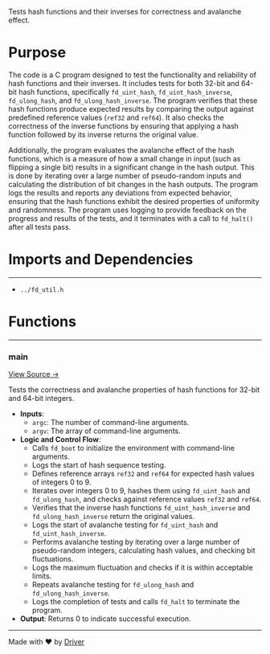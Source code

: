 <!--------------------------------------------------------------------------------->
<!-- IMPORTANT: This file is auto-generated by Driver (https://driver.ai). -------->
<!-- Manual edits may be overwritten on future commits. --------------------------->
<!--------------------------------------------------------------------------------->

Tests hash functions and their inverses for correctness and avalanche effect.

# Purpose
The code is a C program designed to test the functionality and reliability of hash functions and their inverses. It includes tests for both 32-bit and 64-bit hash functions, specifically `fd_uint_hash`, `fd_uint_hash_inverse`, `fd_ulong_hash`, and `fd_ulong_hash_inverse`. The program verifies that these hash functions produce expected results by comparing the output against predefined reference values (`ref32` and `ref64`). It also checks the correctness of the inverse functions by ensuring that applying a hash function followed by its inverse returns the original value.

Additionally, the program evaluates the avalanche effect of the hash functions, which is a measure of how a small change in input (such as flipping a single bit) results in a significant change in the hash output. This is done by iterating over a large number of pseudo-random inputs and calculating the distribution of bit changes in the hash outputs. The program logs the results and reports any deviations from expected behavior, ensuring that the hash functions exhibit the desired properties of uniformity and randomness. The program uses logging to provide feedback on the progress and results of the tests, and it terminates with a call to `fd_halt()` after all tests pass.
# Imports and Dependencies

---
- `../fd_util.h`


# Functions

---
### main<!-- {{#callable:main}} -->
[View Source →](<../../../../../src/util/bits/test_hash.c#L3>)

Tests the correctness and avalanche properties of hash functions for 32-bit and 64-bit integers.
- **Inputs**:
    - `argc`: The number of command-line arguments.
    - `argv`: The array of command-line arguments.
- **Logic and Control Flow**:
    - Calls `fd_boot` to initialize the environment with command-line arguments.
    - Logs the start of hash sequence testing.
    - Defines reference arrays `ref32` and `ref64` for expected hash values of integers 0 to 9.
    - Iterates over integers 0 to 9, hashes them using `fd_uint_hash` and `fd_ulong_hash`, and checks against reference values `ref32` and `ref64`.
    - Verifies that the inverse hash functions `fd_uint_hash_inverse` and `fd_ulong_hash_inverse` return the original values.
    - Logs the start of avalanche testing for `fd_uint_hash` and `fd_uint_hash_inverse`.
    - Performs avalanche testing by iterating over a large number of pseudo-random integers, calculating hash values, and checking bit fluctuations.
    - Logs the maximum fluctuation and checks if it is within acceptable limits.
    - Repeats avalanche testing for `fd_ulong_hash` and `fd_ulong_hash_inverse`.
    - Logs the completion of tests and calls `fd_halt` to terminate the program.
- **Output**: Returns 0 to indicate successful execution.



---
Made with ❤️ by [Driver](https://www.driver.ai/)
